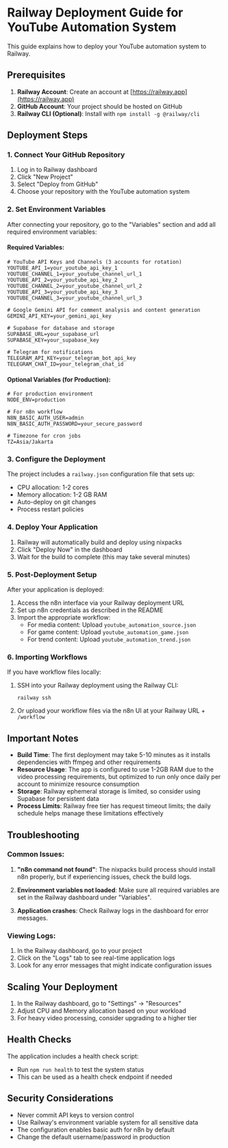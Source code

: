 # Railway Deployment Guide for YouTube Automation System

This guide explains how to deploy your YouTube automation system to Railway.

## Prerequisites

1. **Railway Account**: Create an account at [https://railway.app](https://railway.app)
2. **GitHub Account**: Your project should be hosted on GitHub
3. **Railway CLI (Optional)**: Install with `npm install -g @railway/cli`

## Deployment Steps

### 1. Connect Your GitHub Repository

1. Log in to Railway dashboard
2. Click "New Project"
3. Select "Deploy from GitHub"
4. Choose your repository with the YouTube automation system

### 2. Set Environment Variables

After connecting your repository, go to the "Variables" section and add all required environment variables:

#### Required Variables:
```
# YouTube API Keys and Channels (3 accounts for rotation)
YOUTUBE_API_1=your_youtube_api_key_1
YOUTUBE_CHANNEL_1=your_youtube_channel_url_1
YOUTUBE_API_2=your_youtube_api_key_2
YOUTUBE_CHANNEL_2=your_youtube_channel_url_2
YOUTUBE_API_3=your_youtube_api_key_3
YOUTUBE_CHANNEL_3=your_youtube_channel_url_3

# Google Gemini API for comment analysis and content generation
GEMINI_API_KEY=your_gemini_api_key

# Supabase for database and storage
SUPABASE_URL=your_supabase_url
SUPABASE_KEY=your_supabase_key

# Telegram for notifications
TELEGRAM_API_KEY=your_telegram_bot_api_key
TELEGRAM_CHAT_ID=your_telegram_chat_id
```

#### Optional Variables (for Production):
```
# For production environment
NODE_ENV=production

# For n8n workflow
N8N_BASIC_AUTH_USER=admin
N8N_BASIC_AUTH_PASSWORD=your_secure_password

# Timezone for cron jobs
TZ=Asia/Jakarta
```

### 3. Configure the Deployment

The project includes a `railway.json` configuration file that sets up:
- CPU allocation: 1-2 cores
- Memory allocation: 1-2 GB RAM
- Auto-deploy on git changes
- Process restart policies

### 4. Deploy Your Application

1. Railway will automatically build and deploy using nixpacks
2. Click "Deploy Now" in the dashboard
3. Wait for the build to complete (this may take several minutes)

### 5. Post-Deployment Setup

After your application is deployed:

1. Access the n8n interface via your Railway deployment URL
2. Set up n8n credentials as described in the README
3. Import the appropriate workflow:
   - For media content: Upload `youtube_automation_source.json`
   - For game content: Upload `youtube_automation_game.json`
   - For trend content: Upload `youtube_automation_trend.json`

### 6. Importing Workflows

If you have workflow files locally:

1. SSH into your Railway deployment using the Railway CLI:
   ```
   railway ssh
   ```

2. Or upload your workflow files via the n8n UI at your Railway URL + `/workflow`

## Important Notes

- **Build Time**: The first deployment may take 5-10 minutes as it installs dependencies with ffmpeg and other requirements
- **Resource Usage**: The app is configured to use 1-2GB RAM due to the video processing requirements, but optimized to run only once daily per account to minimize resource consumption
- **Storage**: Railway ephemeral storage is limited, so consider using Supabase for persistent data
- **Process Limits**: Railway free tier has request timeout limits; the daily schedule helps manage these limitations effectively

## Troubleshooting

### Common Issues:

1. **"n8n command not found"**: The nixpacks build process should install n8n properly, but if experiencing issues, check the build logs.

2. **Environment variables not loaded**: Make sure all required variables are set in the Railway dashboard under "Variables".

3. **Application crashes**: Check Railway logs in the dashboard for error messages.

### Viewing Logs:

1. In the Railway dashboard, go to your project
2. Click on the "Logs" tab to see real-time application logs
3. Look for any error messages that might indicate configuration issues

## Scaling Your Deployment

1. In the Railway dashboard, go to "Settings" → "Resources"
2. Adjust CPU and Memory allocation based on your workload
3. For heavy video processing, consider upgrading to a higher tier

## Health Checks

The application includes a health check script:
- Run `npm run health` to test the system status
- This can be used as a health check endpoint if needed

## Security Considerations

- Never commit API keys to version control
- Use Railway's environment variable system for all sensitive data
- The configuration enables basic auth for n8n by default
- Change the default username/password in production